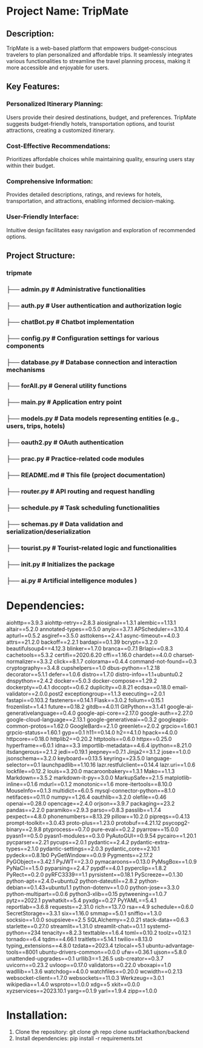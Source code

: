 # Project Name: TripMate 

## Description:

TripMate is a web-based platform that empowers budget-conscious travelers to plan personalized and affordable trips. It seamlessly integrates various functionalities to streamline the travel planning process, making it more accessible and enjoyable for users.

## Key Features:

###  Personalized Itinerary Planning:
 Users provide their desired destinations, budget, and preferences. TripMate suggests budget-friendly hotels, transportation options, and tourist attractions, creating a customized itinerary.
### Cost-Effective Recommendations: 
Prioritizes affordable choices while maintaining quality, ensuring users stay within their budget.
### Comprehensive Information: 
Provides detailed descriptions, ratings, and reviews for hotels, transportation, and attractions, enabling informed decision-making.
### User-Friendly Interface:
 Intuitive design facilitates easy navigation and exploration of recommended options.


## Project Structure:

### tripmate
### ├── admin.py                # Administrative functionalities 
### ├── auth.py                 # User authentication and authorization logic
### ├── chatBot.py              # Chatbot implementation 
### ├── config.py               # Configuration settings for various components
### ├── database.py             # Database connection and interaction mechanisms
### ├── forAll.py               # General utility functions 
### ├── main.py                 # Application entry point
### ├── models.py               # Data models representing entities (e.g., users, trips, hotels)
### ├── oauth2.py               # OAuth authentication 
### ├── prac.py                 # Practice-related code modules 
### ├── README.md               # This file (project documentation)
### ├── router.py               # API routing and request handling
### ├── schedule.py             # Task scheduling functionalities 
### ├── schemas.py              # Data validation and serialization/deserialization
### ├── tourist.py              # Tourist-related logic and functionalities
### ├── __init__.py             # Initializes the package
### ├── ai.py                   # Artificial intelligence modules )


# Dependencies:
aiohttp==3.9.3
aiohttp-retry==2.8.3
aiosignal==1.3.1
alembic==1.13.1
altair==5.2.0
annotated-types==0.5.0
anyio==3.7.1
APScheduler==3.10.4
apturl==0.5.2
asgiref==3.5.0
asttokens==2.4.1
async-timeout==4.0.3
attrs==21.2.0
backoff==2.2.1
bardapi==0.1.39
bcrypt==3.2.0
beautifulsoup4==4.12.3
blinker==1.7.0
branca==0.7.1
Brlapi==0.8.3
cachetools==5.3.2
certifi==2020.6.20
cffi==1.16.0
chardet==4.0.0
charset-normalizer==3.3.2
click==8.1.7
colorama==0.4.4
command-not-found==0.3
cryptography==3.4.8
cupshelpers==1.0
dbus-python==1.2.18
decorator==5.1.1
defer==1.0.6
distro==1.7.0
distro-info==1.1+ubuntu0.2
dnspython==2.4.2
docker==5.0.3
docker-compose==1.29.2
dockerpty==0.4.1
docopt==0.6.2
duplicity==0.8.21
ecdsa==0.18.0
email-validator==2.0.0.post2
exceptiongroup==1.1.3
executing==2.0.1
fastapi==0.103.2
fasteners==0.14.1
Flask==3.0.2
folium==0.15.1
frozenlist==1.4.1
future==0.18.2
gitdb==4.0.11
GitPython==3.1.41
google-ai-generativelanguage==0.4.0
google-api-core==2.17.0
google-auth==2.27.0
google-cloud-language==2.13.1
google-generativeai==0.3.2
googleapis-common-protos==1.62.0
GoogleBard==2.1.0
greenlet==2.0.2
grpcio==1.60.1
grpcio-status==1.60.1
gyp==0.1
h11==0.14.0
h2==4.1.0
hpack==4.0.0
httpcore==0.18.0
httplib2==0.20.2
httptools==0.6.0
httpx==0.25.0
hyperframe==6.0.1
idna==3.3
importlib-metadata==4.6.4
ipython==8.21.0
itsdangerous==2.1.2
jedi==0.19.1
jeepney==0.7.1
Jinja2==3.1.2
jose==1.0.0
jsonschema==3.2.0
keyboard==0.13.5
keyring==23.5.0
language-selector==0.1
launchpadlib==1.10.16
lazr.restfulclient==0.14.4
lazr.uri==1.0.6
lockfile==0.12.2
louis==3.20.0
macaroonbakery==1.3.1
Mako==1.1.3
Markdown==3.5.2
markdown-it-py==3.0.0
MarkupSafe==2.1.5
matplotlib-inline==0.1.6
mdurl==0.1.2
monotonic==1.6
more-itertools==8.10.0
MouseInfo==0.1.3
multidict==6.0.5
mysql-connector-python==8.1.0
netifaces==0.11.0
numpy==1.26.4
oauthlib==3.2.0
olefile==0.46
openai==0.28.0
opencage==2.4.0
orjson==3.9.7
packaging==23.2
pandas==2.2.0
paramiko==2.9.3
parso==0.8.3
passlib==1.7.4
pexpect==4.8.0
phonenumbers==8.13.29
pillow==10.2.0
pipreqs==0.4.13
prompt-toolkit==3.0.43
proto-plus==1.23.0
protobuf==4.21.12
psycopg2-binary==2.9.8
ptyprocess==0.7.0
pure-eval==0.2.2
pyarrow==15.0.0
pyasn1==0.5.0
pyasn1-modules==0.3.0
PyAutoGUI==0.9.54
pycairo==1.20.1
pycparser==2.21
pycups==2.0.1
pydantic==2.4.2
pydantic-extra-types==2.1.0
pydantic-settings==2.0.3
pydantic_core==2.10.1
pydeck==0.8.1b0
PyGetWindow==0.0.9
Pygments==2.17.2
PyGObject==3.42.1
PyJWT==2.3.0
pymacaroons==0.13.0
PyMsgBox==1.0.9
PyNaCl==1.5.0
pyparsing==2.4.7
pypdf==4.0.1
pyperclip==1.8.2
PyRect==0.2.0
pyRFC3339==1.1
pyrsistent==0.18.1
PyScreeze==0.1.30
python-apt==2.4.0+ubuntu2
python-dateutil==2.8.2
python-debian==0.1.43+ubuntu1.1
python-dotenv==1.0.0
python-jose==3.3.0
python-multipart==0.0.6
python3-xlib==0.15
pytweening==1.0.7
pytz==2022.1
pywhatkit==5.4
pyxdg==0.27
PyYAML==5.4.1
reportlab==3.6.8
requests==2.31.0
rich==13.7.0
rsa==4.9
schedule==0.6.0
SecretStorage==3.3.1
six==1.16.0
smmap==5.0.1
sniffio==1.3.0
socksio==1.0.0
soupsieve==2.5
SQLAlchemy==2.0.21
stack-data==0.6.3
starlette==0.27.0
streamlit==1.31.0
streamlit-chat==0.1.1
systemd-python==234
tenacity==8.2.3
texttable==1.6.4
toml==0.10.2
toolz==0.12.1
tornado==6.4
tqdm==4.66.1
traitlets==5.14.1
twilio==8.13.0
typing_extensions==4.8.0
tzdata==2023.4
tzlocal==5.1
ubuntu-advantage-tools==8001
ubuntu-drivers-common==0.0.0
ufw==0.36.1
ujson==5.8.0
unattended-upgrades==0.1
urllib3==1.26.5
usb-creator==0.3.7
uvicorn==0.23.2
uvloop==0.17.0
validators==0.22.0
vboxapi==1.0
wadllib==1.3.6
watchdog==4.0.0
watchfiles==0.20.0
wcwidth==0.2.13
websocket-client==1.7.0
websockets==11.0.3
Werkzeug==3.0.1
wikipedia==1.4.0
wsproto==1.0.0
xdg==5
xkit==0.0.0
xyzservices==2023.10.1
yarg==0.1.9
yarl==1.9.4
zipp==1.0.0



# Installation:

1. Clone the repository: git clone gh repo clone sustHackathon/backend
2. Install dependencies: pip install -r requirements.txt

